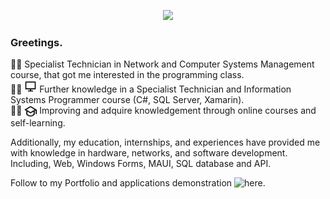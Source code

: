 <p align="center">
  <img src="https://media1.tenor.com/m/zn8iyusePtgAAAAd/joy.gif">
</p>

### Greetings. <br/>
<!--
**Brunha/brunha** is a ✨ _special_ ✨ repository because its `README.md` (this file) appears on your GitHub profile.

Here are some ideas to get you started:

- 🔭 I’m currently working on ...
- 🌱 I’m currently learning ...
- 👯 I’m looking to collaborate on ...
- 🤔 I’m looking for help with ...
- 💬 Ask me about ...
- 📫 How to reach me: ...
- 😄 Pronouns: ...
- ⚡ Fun fact: ...
-->

:technologist: Specialist Technician in Network and Computer Systems Management course, that got me interested in the programming class. </br>
:man_technologist:
<img src="https://raw.githubusercontent.com/Brunha/Portfolio/5d5873be0ee5ebb37c28850c76c68166546fcdae/icons/computer-line.svg" height="20" width="20" /> Further knowledge in a Specialist Technician and Information Systems Programmer course (C#, SQL Server, Xamarin). </br>
:man_student:
<img src="https://raw.githubusercontent.com/Brunha/Portfolio/5d5873be0ee5ebb37c28850c76c68166546fcdae/icons/graduation-cap-line.svg" height="20" width="20" align="center" /> Improving and adquire knowledgement through online courses and self-learning. </br>


  Additionally, my education, internships, and experiences have provided me with knowledge in hardware, networks, and software development. Including, Web, Windows Forms, MAUI, SQL database and API. </br>

Follow to my Portfolio and applications demonstration ![here](https://github.com/Brunha/Portfolio).
